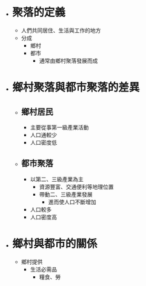 - # 聚落的定義
	- 人們共同居住、生活與工作的地方
	- 分成
		- 鄉村
		- 都市
			- 通常由鄉村聚落發展而成
- # 鄉村聚落與都市聚落的差異
	- ## 鄉村居民
		- 主要從事第一級產業活動
		- 人口通較少
		- 人口密度低
	- ## 都市聚落
		- 以第二、三級產業為主
			- 資源豐富、交通便利等地理位置
			- 帶動二、三級產業發展
				- 進而使人口不斷增加
		- 人口較多
		- 人口密度高
- # 鄉村與都市的關係
	- 鄉村提供
		- 生活必需品
			- 糧食、勞